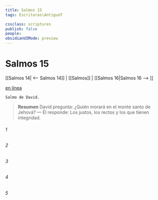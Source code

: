 ```yaml
---
title: Salmos 15
tags: Escrituras\AntiguoT

cssclass: scriptures
publish: false
people:
obsidianUIMode: preview
---
```


# Salmos 15
[[Salmos 14| <-- Salmos 14]] | [[Salmos]] | [[Salmos 16|Salmos 16 --> ]]

[en línea](https://churchofjesuschrist.org/study/scriptures/ot/ps/15?lang=spa)

```
Salmo de David.
```

> __Resumen__
David pregunta: ¿Quién morará en el monte santo de Jehová? — Él responde: Los justos, los rectos y los que tienen integridad.

###### 1 


###### 2 


###### 3 


###### 4 


###### 5 


